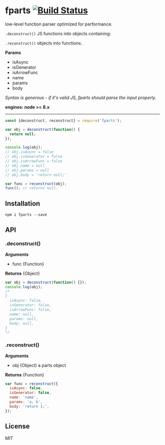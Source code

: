 # fparts [![Build Status](https://travis-ci.org/iamdevonbutler/fparts.svg?branch=master)](https://travis-ci.org/iamdevonbutler/fparts)

low-level function parser optimized for performance.

`.deconstruct()` JS functions into objects containing:

`.reconstruct()` objects into functions.

 **Params**
- isAsync
- isGenerator
- isArrowFunc
- name
- params
- body

*Syntax is generous - if it's valid JS, fparts should parse the input properly.*

**engines: node >= 8.x**

---

```javascript
const {deconstruct, reconstruct} = require('fparts');

var obj = deconstruct(function() {
  return null;
});

console.log(obj);
// obj.isAsync = false
// obj.isGenerator = false
// obj.isArrowFunc = false
// obj.name = null
// obj.params = null
// obj.body = 'return null;'

var func = reconstruct(obj);
func(); // returns null.

```

## Installation

```
npm i fparts --save
```

## API

### .deconstruct()

**Arguments**

- func {Function}

**Returns** {Object}

```javascript
var obj = deconstruct(function() {});
console.log(obj);
/*
{
  isAsync: false,
  isGenerator: false,
  isArrowFunc: false,
  name: null,
  params: null,
  body: null,
}
*/
```

### .reconstruct()

**Arguments**

- obj {Object} a parts object

**Returns** {Function}

```javascript
var func = reconstruct({
  isAsync: false,
  isGenerator: false,
  name: 'name',
  params: 'a, b',
  body: 'return 1;',
});
```

## License
MIT
